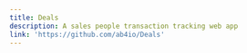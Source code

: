 ```yaml
---
title: Deals
description: A sales people transaction tracking web app
link: 'https://github.com/ab4io/Deals'
---
```


